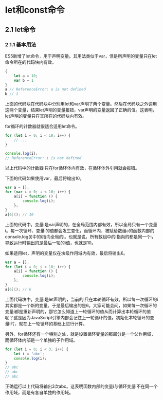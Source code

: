 # let和const命令

## 2.1 let命令

### 2.1.1 基本用法

ES5新增了let命令，用于声明变量。其用法类似于var，但是所声明的变量只在let命令所在的代码块内有效。
``` js
{
    let a = 10;
    var b = 1
}
a // ReferenceError: a is not defined
b // 1
```
上面的代码块在代码块中分别用let和var声明了两个变量。然后在代码块之外调用这两个变量，结果let声明的变量报错，var声明的变量返回了正确的值。这表明，let声明的变量只在其所在的代码块内有效。

for循环的计数器就很适合适用let命令。
```js
for (let i = 0; i < 10; i++) {
    // ...
} 

console.log(i);
// ReferenceError: i is not defined
```
以上代码中的计数器i只在for循环体内有效，在循环体外引用就会报错。

下面的代码如果使用var，最后将输出10。
```js
var a = [];
for (var i = 0; i < 10; i++) {
    a[i] = function () {
        console.log(i);
    };
}
a[6](); // 10
```
上面的代码中，变量i是var声明的，在全局范围内都有效，所以全局只有一个变量i。每一次循环，变量i的值都会发生变化，而循环内，被赋给数组a的函数内部的console.log(i)中的i指向全局的i。也就是说，所有数组中的i指向的都是同一个i，导致运行时输出的是最后一轮的i值，也就是10。

如果适用let，声明的变量仅在块级作用域内有效，最后将输出6。
```js
var a = [];
for (let i = 0; i < 10; i++) {
    a[i] = function () {
        console.log(i);
    };
}
a[6](); // 6
```
上面代码块中，变量i是let声明的，当前的i只在本轮循环有效。所以每一次循环的i其实都是一个新的变量，于是最后输出的是6。大家可能会问，如果每一次循环的变量i都是重新声明的，那它怎么知道上一轮循环的值从而计算出本轮循环的值呢？这是因为JavaScript引擎内部会记住上一轮循环的值，初始化本轮循环的变量i时，就在上一轮循环的基础上进行计算。

另外，for循环还有一个特别之处，就是设置循环变量的那部分是一个父作用域，而循环体内部是一个单独的子作用域。
```js
for (let i = 0; i < 3; i++) {
    let i = 'abc';
    console.log(i);
}
// abc
// abc
// abc
```
正确运行以上代码将输出3次abc。这表明函数内部的变量i与循环变量i不在同一个作用域，而是有各自单独的作用域。
